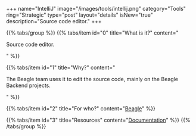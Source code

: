 +++
name="IntelliJ"
image="/images/tools/intellij.png"
category="Tools"
ring="Strategic"
type="post"
layout="details"
isNew="true"
description="Source code editor."
+++

{{% tabs/group %}}
  {{% tabs/item id="0" title="What is it?" content="<p>Source code editor.</p>" %}}
  
  {{% tabs/item id="1" title="Why?" content="<p>The Beagle team uses it to edit the source code, mainly on the Beagle Backend projects.</p>" %}}
  
  {{% tabs/item id="2" title="For who?" content="<a href='https://usebeagle.io/' target='_blank'>Beagle</a>" %}}

  {{% tabs/item id="3" title="Resources" content="<a href='https://www.jetbrains.com/pt-br/idea/' target='_blank'>Documentation</a>" %}}
{{% /tabs/group %}}